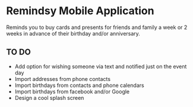 # Remindsy Mobile Application

Reminds you to buy cards and presents for friends and family a week or 2 weeks in advance of their birthday and/or anniversary.

## TO DO
- Add option for wishing someone via text and notified just on the event day
- Import addresses from phone contacts
- Import birthdays from contacts and phone calendars
- Import birthdays from facebook and/or Google
- Design a cool splash screen

